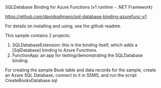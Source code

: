 SQLDatabase Binding for Azure Functions (v1 runtime - .NET Framework)

https://github.com/davidpallmann/sql-database-binding-azurefunc-v1

For details on installing and using, see the github readme.

This sample contains 2 projects:

1. SQLDatabaseExtension: this is the binding itself, which adds a [SqlDatabase] binding to Azure Functions.
2. FunctionApp: an app for testing/demonstrating the SQLDatabase binding.

For creating the sample Book table and data records for the sample, create an Azure SQL Database, connect to it in SSMS, and run the script CreateBooksDatabase.sql


